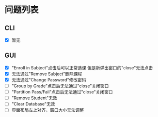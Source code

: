 # 问题列表

## CLI

- [x] 暂无

## GUI

- [x] "Enroll in Subject"点击后可以正常选课 但是新弹出窗口的"close"无法点击
- [x] 无法通过"Remove Subject"删除课程
- [x] 无法通过"Change Password"修改密码
- [ ] "Group by Grade"点击后无法通过"close"关闭窗口
- [ ] "Partition Pass/Fail"点击后无法通过"close"关闭窗口
- [ ] "Remove Student"无效
- [ ] "Clear Database"无效
- [ ] 界面布局左上对齐，窗口大小无法调整
